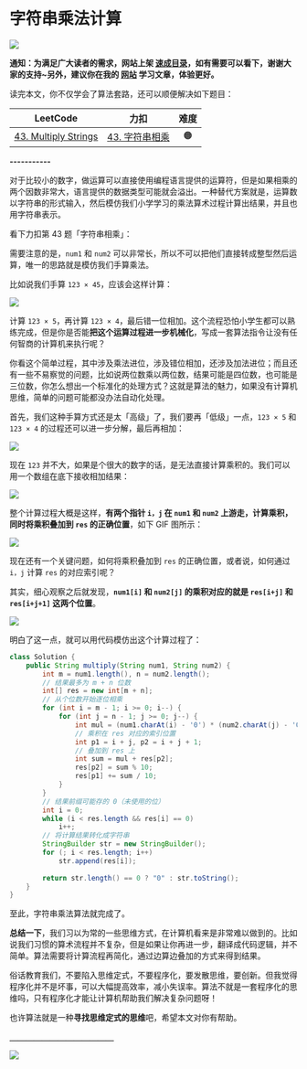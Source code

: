# 字符串乘法计算



![](https://labuladong.online/algo/images/souyisou1.png)

**通知：为满足广大读者的需求，网站上架 [速成目录](https://labuladong.online/algo/intro/quick-learning-plan/)，如有需要可以看下，谢谢大家的支持~另外，建议你在我的 [网站](https://labuladong.online/algo/) 学习文章，体验更好。**



读完本文，你不仅学会了算法套路，还可以顺便解决如下题目：

| LeetCode | 力扣 | 难度 |
| :----: | :----: | :----: |
| [43. Multiply Strings](https://leetcode.com/problems/multiply-strings/) | [43. 字符串相乘](https://leetcode.cn/problems/multiply-strings/) | 🟠 |

**-----------**



对于比较小的数字，做运算可以直接使用编程语言提供的运算符，但是如果相乘的两个因数非常大，语言提供的数据类型可能就会溢出。一种替代方案就是，运算数以字符串的形式输入，然后模仿我们小学学习的乘法算术过程计算出结果，并且也用字符串表示。

看下力扣第 43 题「字符串相乘」：

<Problem slug="multiply-strings" />

需要注意的是，`num1` 和 `num2` 可以非常长，所以不可以把他们直接转成整型然后运算，唯一的思路就是模仿我们手算乘法。

比如说我们手算 `123 × 45`，应该会这样计算：

![](https://labuladong.online/algo/images/string-multiply/1.jpg)

计算 `123 × 5`，再计算 `123 × 4`，最后错一位相加。这个流程恐怕小学生都可以熟练完成，但是你是否能**把这个运算过程进一步机械化**，写成一套算法指令让没有任何智商的计算机来执行呢？

你看这个简单过程，其中涉及乘法进位，涉及错位相加，还涉及加法进位；而且还有一些不易察觉的问题，比如说两位数乘以两位数，结果可能是四位数，也可能是三位数，你怎么想出一个标准化的处理方式？这就是算法的魅力，如果没有计算机思维，简单的问题可能都没办法自动化处理。

首先，我们这种手算方式还是太「高级」了，我们要再「低级」一点，`123 × 5` 和 `123 × 4` 的过程还可以进一步分解，最后再相加：

![](https://labuladong.online/algo/images/string-multiply/2.jpg)

现在 `123` 并不大，如果是个很大的数字的话，是无法直接计算乘积的。我们可以用一个数组在底下接收相加结果：

![](https://labuladong.online/algo/images/string-multiply/3.jpg)

整个计算过程大概是这样，**有两个指针 `i，j` 在 `num1` 和 `num2` 上游走，计算乘积，同时将乘积叠加到 `res` 的正确位置**，如下 GIF 图所示：

![](https://labuladong.online/algo/images/string-multiply/4.gif)

现在还有一个关键问题，如何将乘积叠加到 `res` 的正确位置，或者说，如何通过 `i，j` 计算 `res` 的对应索引呢？

其实，细心观察之后就发现，**`num1[i]` 和 `num2[j]` 的乘积对应的就是 `res[i+j]` 和 `res[i+j+1]` 这两个位置**。

![](https://labuladong.online/algo/images/string-multiply/6.jpg)

明白了这一点，就可以用代码模仿出这个计算过程了：

```java
class Solution {
    public String multiply(String num1, String num2) {
        int m = num1.length(), n = num2.length();
        // 结果最多为 m + n 位数
        int[] res = new int[m + n];
        // 从个位数开始逐位相乘
        for (int i = m - 1; i >= 0; i--) {
            for (int j = n - 1; j >= 0; j--) {
                int mul = (num1.charAt(i) - '0') * (num2.charAt(j) - '0');
                // 乘积在 res 对应的索引位置
                int p1 = i + j, p2 = i + j + 1;
                // 叠加到 res 上
                int sum = mul + res[p2];
                res[p2] = sum % 10;
                res[p1] += sum / 10;
            }
        }
        // 结果前缀可能存的 0（未使用的位）
        int i = 0;
        while (i < res.length && res[i] == 0)
            i++;
        // 将计算结果转化成字符串
        StringBuilder str = new StringBuilder();
        for (; i < res.length; i++)
            str.append(res[i]);
        
        return str.length() == 0 ? "0" : str.toString();
    }
}
```

至此，字符串乘法算法就完成了。

**总结一下**，我们习以为常的一些思维方式，在计算机看来是非常难以做到的。比如说我们习惯的算术流程并不复杂，但是如果让你再进一步，翻译成代码逻辑，并不简单。算法需要将计算流程再简化，通过边算边叠加的方式来得到结果。

俗话教育我们，不要陷入思维定式，不要程序化，要发散思维，要创新。但我觉得程序化并不是坏事，可以大幅提高效率，减小失误率。算法不就是一套程序化的思维吗，只有程序化才能让计算机帮助我们解决复杂问题呀！

也许算法就是一种**寻找思维定式的思维**吧，希望本文对你有帮助。









**＿＿＿＿＿＿＿＿＿＿＿＿＿**



![](https://labuladong.online/algo/images/souyisou2.png)